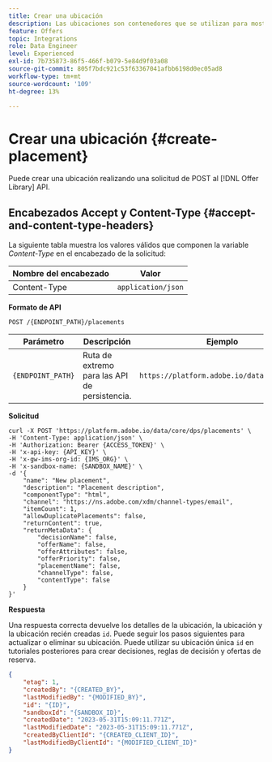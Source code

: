 ```yaml
---
title: Crear una ubicación
description: Las ubicaciones son contenedores que se utilizan para mostrar sus ofertas.
feature: Offers
topic: Integrations
role: Data Engineer
level: Experienced
exl-id: 7b735873-86f5-466f-b079-5e84d9f03a08
source-git-commit: 805f7bdc921c53f63367041afbb6198d0ec05ad8
workflow-type: tm+mt
source-wordcount: '109'
ht-degree: 13%

---
```


# Crear una ubicación {#create-placement}

Puede crear una ubicación realizando una solicitud de POST al [!DNL Offer Library] API.

## Encabezados Accept y Content-Type {#accept-and-content-type-headers}

La siguiente tabla muestra los valores válidos que componen la variable *Content-Type* en el encabezado de la solicitud:

| Nombre del encabezado | Valor |
| ----------- | ----- |
| Content-Type | `application/json` |

**Formato de API**

```http
POST /{ENDPOINT_PATH}/placements
```

| Parámetro | Descripción | Ejemplo |
| --------- | ----------- | ------- |
| `{ENDPOINT_PATH}` | Ruta de extremo para las API de persistencia. | `https://platform.adobe.io/data/core/dps/` |

**Solicitud**

```shell
curl -X POST 'https://platform.adobe.io/data/core/dps/placements' \
-H 'Content-Type: application/json' \
-H 'Authorization: Bearer {ACCESS_TOKEN}' \
-H 'x-api-key: {API_KEY}' \
-H 'x-gw-ims-org-id: {IMS_ORG}' \
-H 'x-sandbox-name: {SANDBOX_NAME}' \
-d '{
    "name": "New placement",
    "description": "Placement description",
    "componentType": "html",
    "channel": "https://ns.adobe.com/xdm/channel-types/email",
    "itemCount": 1,
    "allowDuplicatePlacements": false,
    "returnContent": true,
    "returnMetaData": {
        "decisionName": false,
        "offerName": false,
        "offerAttributes": false,
        "offerPriority": false,
        "placementName": false,
        "channelType": false,
        "contentType": false
    }
}'
```

**Respuesta**

Una respuesta correcta devuelve los detalles de la ubicación, la ubicación y la ubicación recién creadas `id`. Puede seguir los pasos siguientes para actualizar o eliminar su ubicación. Puede utilizar su ubicación única `id` en tutoriales posteriores para crear decisiones, reglas de decisión y ofertas de reserva.

```json
{
    "etag": 1,
    "createdBy": "{CREATED_BY}",
    "lastModifiedBy": "{MODIFIED_BY}",
    "id": "{ID}",
    "sandboxId": "{SANDBOX_ID}",
    "createdDate": "2023-05-31T15:09:11.771Z",
    "lastModifiedDate": "2023-05-31T15:09:11.771Z",
    "createdByClientId": "{CREATED_CLIENT_ID}",
    "lastModifiedByClientId": "{MODIFIED_CLIENT_ID}"
}
```

